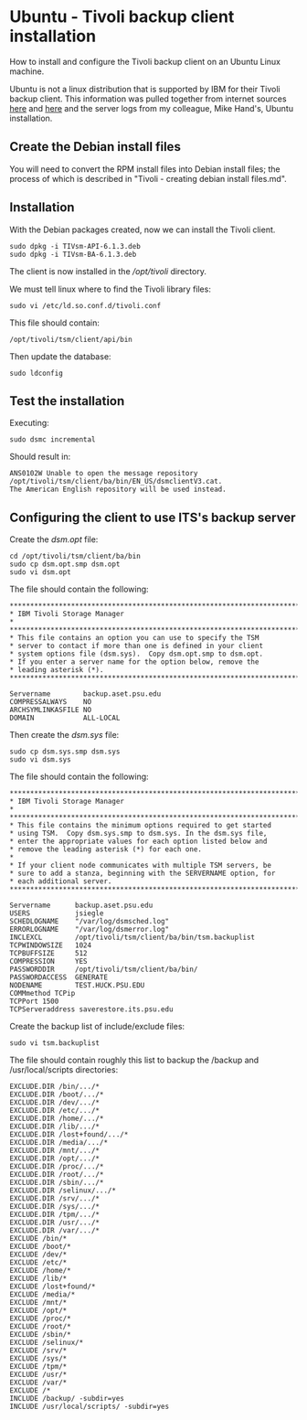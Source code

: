 # Ubuntu - Tivoli backup client installation

How to install and configure the Tivoli backup client on an Ubuntu Linux machine.


Ubuntu is not a linux distribution that is supported by IBM for their Tivoli
backup client. This information was pulled together from internet sources
[here](http://www.rocko.me/?p=82) and [here](http://open-systems.ufl.edu/ubuntu_client)
and the server logs from my colleague, Mike Hand's, Ubuntu installation.


## Create the Debian install files

You will need to convert the RPM install files into Debian install files; the
process of which is described in "Tivoli - creating debian install files.md".


## Installation

With the Debian packages created, now we can install the Tivoli client.

    sudo dpkg -i TIVsm-API-6.1.3.deb
    sudo dpkg -i TIVsm-BA-6.1.3.deb

The client is now installed in the _/opt/tivoli_ directory.

We must tell linux where to find the Tivoli library files:

    sudo vi /etc/ld.so.conf.d/tivoli.conf

This file should contain:

    /opt/tivoli/tsm/client/api/bin

Then update the database:

    sudo ldconfig


## Test the installation

Executing:

    sudo dsmc incremental

Should result in:

    ANS0102W Unable to open the message repository /opt/tivoli/tsm/client/ba/bin/EN_US/dsmclientV3.cat.
    The American English repository will be used instead.


## Configuring the client to use ITS's backup server

Create the _dsm.opt_ file:

    cd /opt/tivoli/tsm/client/ba/bin
    sudo cp dsm.opt.smp dsm.opt
    sudo vi dsm.opt

The file should contain the following:

    ************************************************************************
    * IBM Tivoli Storage Manager                                           *
    ************************************************************************
    * This file contains an option you can use to specify the TSM
    * server to contact if more than one is defined in your client
    * system options file (dsm.sys).  Copy dsm.opt.smp to dsm.opt.
    * If you enter a server name for the option below, remove the
    * leading asterisk (*).
    ************************************************************************

    Servername        backup.aset.psu.edu
    COMPRESSALWAYS    NO
    ARCHSYMLINKASFILE NO
    DOMAIN            ALL-LOCAL

Then create the _dsm.sys_ file:

    sudo cp dsm.sys.smp dsm.sys
    sudo vi dsm.sys

The file should contain the following:

    ************************************************************************
    * IBM Tivoli Storage Manager                                           *
    ************************************************************************
    * This file contains the minimum options required to get started
    * using TSM.  Copy dsm.sys.smp to dsm.sys. In the dsm.sys file,
    * enter the appropriate values for each option listed below and
    * remove the leading asterisk (*) for each one.
    *
    * If your client node communicates with multiple TSM servers, be
    * sure to add a stanza, beginning with the SERVERNAME option, for
    * each additional server.
    ************************************************************************

    Servername      backup.aset.psu.edu
    USERS           jsiegle
    SCHEDLOGNAME    "/var/log/dsmsched.log"
    ERRORLOGNAME    "/var/log/dsmerror.log"
    INCLEXCL        /opt/tivoli/tsm/client/ba/bin/tsm.backuplist
    TCPWINDOWSIZE   1024
    TCPBUFFSIZE     512
    COMPRESSION     YES
    PASSWORDDIR     /opt/tivoli/tsm/client/ba/bin/
    PASSWORDACCESS  GENERATE
    NODENAME        TEST.HUCK.PSU.EDU
    COMMmethod TCPip
    TCPPort 1500
    TCPServeraddress saverestore.its.psu.edu

Create the backup list of include/exclude files:

    sudo vi tsm.backuplist

The file should contain roughly this list to backup the /backup and
/usr/local/scripts directories:

    EXCLUDE.DIR /bin/.../*
    EXCLUDE.DIR /boot/.../*
    EXCLUDE.DIR /dev/.../*
    EXCLUDE.DIR /etc/.../*
    EXCLUDE.DIR /home/.../*
    EXCLUDE.DIR /lib/.../*
    EXCLUDE.DIR /lost+found/.../*
    EXCLUDE.DIR /media/.../*
    EXCLUDE.DIR /mnt/.../*
    EXCLUDE.DIR /opt/.../*
    EXCLUDE.DIR /proc/.../*
    EXCLUDE.DIR /root/.../*
    EXCLUDE.DIR /sbin/.../*
    EXCLUDE.DIR /selinux/.../*
    EXCLUDE.DIR /srv/.../*
    EXCLUDE.DIR /sys/.../*
    EXCLUDE.DIR /tpm/.../*
    EXCLUDE.DIR /usr/.../*
    EXCLUDE.DIR /var/.../*
    EXCLUDE /bin/*
    EXCLUDE /boot/*
    EXCLUDE /dev/*
    EXCLUDE /etc/*
    EXCLUDE /home/*
    EXCLUDE /lib/*
    EXCLUDE /lost+found/*
    EXCLUDE /media/*
    EXCLUDE /mnt/*
    EXCLUDE /opt/*
    EXCLUDE /proc/*
    EXCLUDE /root/*
    EXCLUDE /sbin/*
    EXCLUDE /selinux/*
    EXCLUDE /srv/*
    EXCLUDE /sys/*
    EXCLUDE /tpm/*
    EXCLUDE /usr/*
    EXCLUDE /var/*
    EXCLUDE /*
    INCLUDE /backup/ -subdir=yes
    INCLUDE /usr/local/scripts/ -subdir=yes
